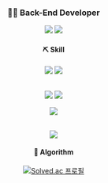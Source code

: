 <div align="center">
 
### 👨‍💻 Back-End Developer
  <a href="https://hypnotic-goal-d3c.notion.site/6e2c8bbcb0684750a1a2b885bae72500"><img src="https://img.shields.io/badge/Notion-f0f0f0?style=flat-square&logo=notion&logoColor=black"/></a>
 <a href="https://velog.io/@thehill_hannam"><img src="https://img.shields.io/badge/Velog-3DDC84?style=flat-square&logo=Blogger&logoColor=white"/></a>


#### ⛏️ Skill
  <img src="https://img.shields.io/badge/Java-007396?style=flat-square&logo=Java&logoColor=white"/></a>
  <img src="https://img.shields.io/badge/SpringBoot-6DB33F?style=flat-square&logo=Spring&logoColor=white"/></a>
    
  <br>
  <img src="https://img.shields.io/badge/Javascript-ffb13b?style=flat-square&logo=javascript&logoColor=white"/></a>
  <img src="https://img.shields.io/badge/css-1572B6?style=flat-square&logo=css3&logoColor=white"/></a>
  

  <img src="https://img.shields.io/badge/Mysql-E6B91E?style=flat-square&logo=MySql&logoColor=white"/></a>
  
  <br>
  <img src="https://img.shields.io/badge/aws-333664?style=flat-square&logo=amazon-aws&logoColor=white"/></a>


  
#### 🌱 Algorithm
[![Solved.ac 프로필](http://mazassumnida.wtf/api/v2/generate_badge?boj=kcc9827)](https://solved.ac/kcc9827) 
 
</div>






<!--
**KimTH94/KimTH94** is a ✨ _special_ ✨ repository because its `README.md` (this file) appears on your GitHub profile.

Here are some ideas to get you started:

- 🔭 I’m currently working on ...
- 🌱 I’m currently learning ...
- 👯 I’m looking to collaborate on ...
- 🤔 I’m looking for help with ...
- 💬 Ask me about ...
- 📫 How to reach me: ...
- 😄 Pronouns: ...
- ⚡ Fun fact: ...
-->


